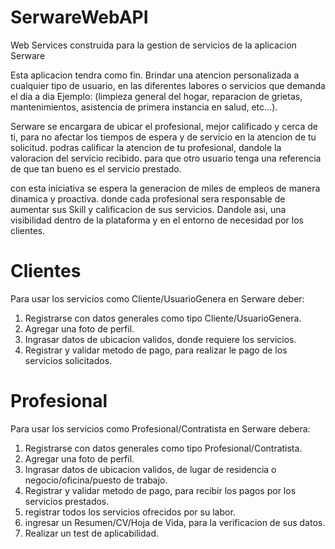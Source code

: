 # SerwareWebAPI
Web Services construida para la gestion de servicios de la aplicacion Serware

Esta aplicacion tendra como fin. Brindar una atencion personalizada a cualquier tipo de usuario, en las diferentes labores o servicios que demanda el dia a dia
Ejemplo: (limpieza general del hogar, reparacion de grietas, mantenimientos, asistencia de primera instancia en salud, etc...).

Serware se encargara de ubicar el profesional, mejor calificado y cerca de ti, para no afectar los tiempos de espera y de servicio en la atencion de tu solicitud.
podras calificar la atencion de tu profesional, dandole la valoracion del servicio recibido. para que otro usuario tenga una referencia de que tan bueno es el 
servicio prestado.

con esta iniciativa se espera la generacion de miles de empleos de manera dinamica y proactiva. donde cada profesional sera responsable de aumentar sus Skill
y calificacion de sus servicios. Dandole asi, una visibilidad dentro de la plataforma y en el entorno de necesidad por los clientes.

# Clientes
Para usar los servicios como Cliente/UsuarioGenera en Serware deber:
1. Registrarse con datos generales como tipo Cliente/UsuarioGenera.
2. Agregar una foto de perfil.
3. Ingrasar datos de ubicacion validos, donde requiere los servicios.
4. Registrar y validar metodo de pago, para realizar le pago de los servicios solicitados.

# Profesional
Para usar los servicios como Profesional/Contratista en Serware debera:
1. Registrarse con datos generales como tipo Profesional/Contratista.
2. Agregar una foto de perfil.
3. Ingrasar datos de ubicacion validos, de lugar de residencia o negocio/oficina/puesto de trabajo.
4. Registrar y validar metodo de pago, para recibir los pagos por los servicios prestados.
5. registrar todos los servicios ofrecidos por su labor.
6. ingresar un Resumen/CV/Hoja de Vida, para la verificacion de sus datos.
7. Realizar un test de aplicabilidad.
